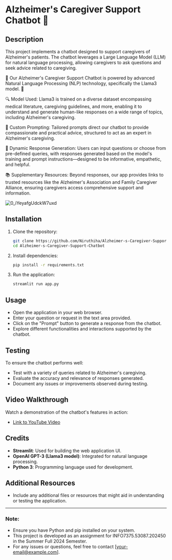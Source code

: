 
# Alzheimer's Caregiver Support Chatbot 🤖

## Description
This project implements a chatbot designed to support caregivers of Alzheimer's patients. The chatbot leverages a Large Language Model (LLM) for natural language processing, allowing caregivers to ask questions and seek advice related to caregiving.

🤖 Our Alzheimer's Caregiver Support Chatbot is powered by advanced Natural Language Processing (NLP) technology, specifically the Llama3 model. 🧠

🔍 Model Used: Llama3 is trained on a diverse dataset encompassing medical literature, caregiving guidelines, and more, enabling it to understand and generate human-like responses on a wide range of topics, including Alzheimer's caregiving.

🎯 Custom Prompting: Tailored prompts direct our chatbot to provide compassionate and practical advice, structured to act as an expert in Alzheimer's caregiving.

💬 Dynamic Response Generation: Users can input questions or choose from pre-defined queries, with responses generated based on the model's training and prompt instructions—designed to be informative, empathetic, and helpful.

📚 Supplementary Resources: Beyond responses, our app provides links to trusted resources like the Alzheimer's Association and Family Caregiver Alliance, ensuring caregivers access comprehensive support and information.

![0_iYeyafgUdckW7uxd](https://github.com/Niruthiha/Alzheimer-s-Caregiver-Support-Chatbot/assets/157150830/13c2a610-31f4-4821-9b0b-2dcc4cbd7bf8)

## Installation
1. Clone the repository:
   ```bash
   git clone https://github.com/Niruthiha/Alzheimer-s-Caregiver-Support-Chatbot.git
   cd Alzheimer-s-Caregiver-Support-Chatbot

2. Install dependencies:
   ```bash
   pip install -r requirements.txt
4. Run the application:
   ```bash
   streamlit run app.py


## Usage
- Open the application in your web browser.
- Enter your question or request in the text area provided.
- Click on the "Prompt" button to generate a response from the chatbot.
- Explore different functionalities and interactions supported by the chatbot.

## Testing
To ensure the chatbot performs well:
- Test with a variety of queries related to Alzheimer's caregiving.
- Evaluate the accuracy and relevance of responses generated.
- Document any issues or improvements observed during testing.

## Video Walkthrough
Watch a demonstration of the chatbot's features in action:
- [Link to YouTube Video](https://youtu.be/kfkpyb74ji4)

## Credits
- **Streamlit**: Used for building the web application UI.
- **OpenAI GPT-3 (Llama3 model)**: Integrated for natural language processing.
- **Python 3**: Programming language used for development.

## Additional Resources
- Include any additional files or resources that might aid in understanding or testing the application.

---

### Note:
- Ensure you have Python and pip installed on your system.
- This project is developed as an assignment for INFO7375.53087.202450 in the Summer Full 2024 Semester.
- For any issues or questions, feel free to contact [your-email@example.com].


